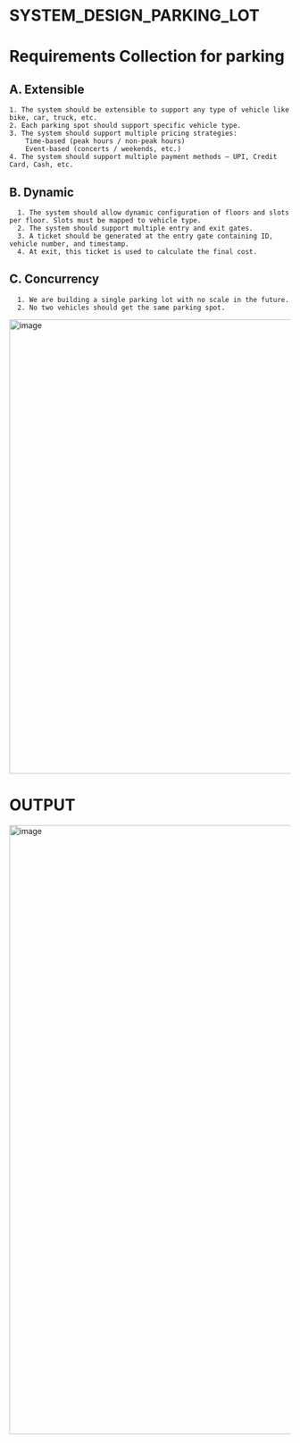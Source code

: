 # SYSTEM_DESIGN_PARKING_LOT

# Requirements Collection for parking
   ## A. Extensible
    1. The system should be extensible to support any type of vehicle like bike, car, truck, etc.
    2. Each parking spot should support specific vehicle type.
    3. The system should support multiple pricing strategies:
        Time-based (peak hours / non-peak hours)
        Event-based (concerts / weekends, etc.)
    4. The system should support multiple payment methods – UPI, Credit Card, Cash, etc.
   
   ## B. Dynamic
      1. The system should allow dynamic configuration of floors and slots per floor. Slots must be mapped to vehicle type.
      2. The system should support multiple entry and exit gates.
      3. A ticket should be generated at the entry gate containing ID, vehicle number, and timestamp.
      4. At exit, this ticket is used to calculate the final cost.
      
   ## C. Concurrency
      1. We are building a single parking lot with no scale in the future.
      2. No two vehicles should get the same parking spot.

<img width="1919" height="813" alt="image" src="https://github.com/user-attachments/assets/11aed4a4-abaa-4773-8563-88d725897917" />

# OUTPUT
<img width="1918" height="1090" alt="image" src="https://github.com/user-attachments/assets/dc1a5a1a-c4bc-4bbe-85d6-d8d4ee9e8664" />
